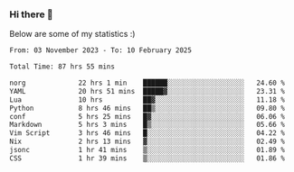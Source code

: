 ### Hi there 👋
Below are some of my statistics :)

<!--START_SECTION:waka-->

```txt
From: 03 November 2023 - To: 10 February 2025

Total Time: 87 hrs 55 mins

norg             22 hrs 1 min    ██████░░░░░░░░░░░░░░░░░░░   24.60 %
YAML             20 hrs 51 mins  █████▓░░░░░░░░░░░░░░░░░░░   23.31 %
Lua              10 hrs          ██▓░░░░░░░░░░░░░░░░░░░░░░   11.18 %
Python           8 hrs 46 mins   ██▒░░░░░░░░░░░░░░░░░░░░░░   09.80 %
conf             5 hrs 25 mins   █▓░░░░░░░░░░░░░░░░░░░░░░░   06.06 %
Markdown         5 hrs 3 mins    █▒░░░░░░░░░░░░░░░░░░░░░░░   05.66 %
Vim Script       3 hrs 46 mins   █░░░░░░░░░░░░░░░░░░░░░░░░   04.22 %
Nix              2 hrs 13 mins   ▓░░░░░░░░░░░░░░░░░░░░░░░░   02.49 %
jsonc            1 hr 41 mins    ▒░░░░░░░░░░░░░░░░░░░░░░░░   01.89 %
CSS              1 hr 39 mins    ▒░░░░░░░░░░░░░░░░░░░░░░░░   01.86 %
```

<!--END_SECTION:waka-->

<!--
**KlapenHz/KlapenHz** is a ✨ _special_ ✨ repository because its `README.md` (this file) appears on your GitHub profile.

Here are some ideas to get you started:

- 🔭 I’m currently working on ...
- 🌱 I’m currently learning ...
- 👯 I’m looking to collaborate on ...
- 🤔 I’m looking for help with ...
- 💬 Ask me about ...
- 📫 How to reach me: ...
- 😄 Pronouns: ...
- ⚡ Fun fact: ...
-->
